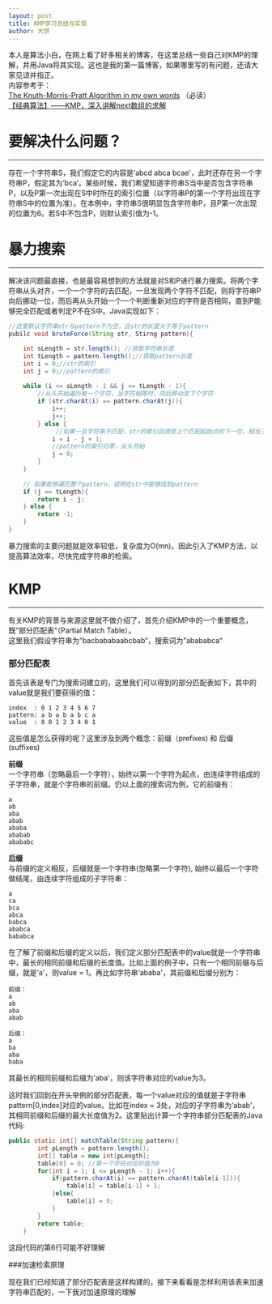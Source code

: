 ```yaml
---
layout: post
title: KMP学习总结与实现
author: 大饼
---
```


本人是算法小白，在网上看了好多相关的博客，在这里总结一些自己对KMP的理解，并用Java将其实现。这也是我的第一篇博客，如果哪里写的有问题，还请大家见谅并指正。  
内容参考于：  
[The Knuth-Morris-Pratt Algorithm in my own words](http://jakeboxer.com/blog/2009/12/13/the-knuth-morris-pratt-algorithm-in-my-own-words/) （必读）   
[【经典算法】——KMP，深入讲解next数组的求解](http://www.cnblogs.com/c-cloud/p/3224788.html) 

# 要解决什么问题？
-----
存在一个字符串S，我们假定它的内容是‘abcd abca bcae'，此时还存在另一个字符串P，假定其为’bca‘。某些时候，我们希望知道字符串S当中是否包含字符串P，以及P第一次出现在S中时所在的索引位置（以字符串P的第一个字符出现在字符串S中的位置为准）。在本例中，字符串S很明显包含字符串P，且P第一次出现的位置为6。若S中不包含P，则默认索引值为-1。

# 暴力搜索
----
解决该问题最直接，也是最容易想到的方法就是对S和P进行暴力搜索。将两个字符串从头对齐，一个一个字符的去匹配，一旦发现两个字符不匹配，则将字符串P向后挪动一位，而后再从头开始一个一个判断重新对应的字符是否相同，直到P能够完全匹配或者判定P不在S中。Java实现如下： 

```java
//这里默认字符串str与pattern不为空，且str的长度大于等于pattern
pubilc void bruteForce(String str, Stirng pattern){

	int sLength = str.length(); //获取字符串长度
	int tLength = pattern.length();//获取pattern长度
	int i = 0;//str的索引
	int j = 0;//pattern的索引
	
	while (i <= sLength - 1 && j <= tLength - 1){
		//从头开始遍历每一个字符，当字符相等时，向后移动至下个字符
	    if (str.charAt(i) == pattern.charAt(j)){
	        i++;
	        j++;
	    } else {
	    	 //如果一旦字符串不匹配，str的索引回溯至上个匹配起始点的下一位，相当于把整个pattern后移一位
	        i = i - j + 1; 
	        //pattern的索引归零，从头开始
	        j = 0; 
	    }
	}
	
	// 如果能够遍历整个pattern，说明在str中能够找到pattern
	if (j == tLength){
	    return i - j;
	} else {
	    return -1;
	}
}
```
暴力搜索的主要问题就是效率较低，复杂度为O(mn)。因此引入了KMP方法，以提高算法效率，尽快完成字符串的检索。

# KMP
----
有关KMP的背景与来源这里就不做介绍了，首先介绍KMP中的一个重要概念，既”部分匹配表“（Partial Match Table）。  
这里我们假设字符串为”bacbababaabcbab“，搜索词为”abababca“  
### 部分匹配表  
首先该表是专门为搜索词建立的，这里我们可以得到的部分匹配表如下，其中的value就是我们要获得的值： 

```
index  : 0 1 2 3 4 5 6 7
pattern: a b a b a b c a
value  : 0 0 1 2 3 4 0 1
```
这些值是怎么获得的呢？这里涉及到两个概念：前缀（prefixes) 和 后缀(suffixes) 
 
**前缀**  
一个字符串（忽略最后一个字符），始终以第一个字符为起点，由连续字符组成的子字符串，就是个字符串的前缀。仍以上面的搜索词为例，它的前缀有：
  
```
a
ab
aba
abab
ababa
ababab
abababc
```
**后缀**  
与前缀的定义相反，后缀就是一个字符串(忽略第一个字符), 始终以最后一个字符做结尾，由连续字符组成的子字符串：  

```
a
ca
bca
abca
babca
ababca
bababca
```
在了解了前缀和后缀的定义以后，我们定义部分匹配表中的value就是一个字符串中，最长的相同前缀和后缀的长度值。比如上面的例子中，只有一个相同前缀与后缀，就是’a'，则value = 1。再比如字符串‘ababa'，其前缀和后缀分别为：  

```
前缀：
a
ab
aba
abab

后缀：
a
ba
aba
baba
```
其最长的相同前缀和后缀为’aba'，则该字符串对应的value为3。  

这时我们回到在开头举例的部分匹配表，每一个value对应的值就是子字符串pattern[0,index]对应的value。比如在index = 3处，对应的子字符串为‘abab'，其相同前缀和后缀的最大长度值为2。这里贴出计算一个字符串部分匹配表的Java代码:

```java
public static int[] matchTable(String pattern){
		int pLength = pattern.length();
		int[] table = new int[pLength];
		table[0] = 0; //第一个字符对应的值为0
		for(int i = 1; i <= pLength - 1; i++){
			if(pattern.charAt(i) == pattern.charAt(table[i-1])){
				table[i] = table[i-1] + 1;
			}else{
				table[i] = 0;
			}
		}
		return table;
	}
```
这段代码的第6行可能不好理解



###加速检索原理

现在我们已经知道了部分匹配表是这样构建的，接下来看看是怎样利用该表来加速字符串匹配的，一下我对加速原理的理解


